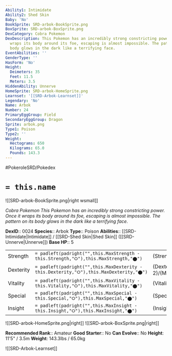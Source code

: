 ```yaml
---
Ability1: Intimidate
Ability2: Shed Skin
Baby: 'No'
BookSprite: SRD-arbok-BookSprite.png
BoxSprite: SRD-arbok-BoxSprite.png
DexCategory: Cobra Pokemon
DexDescription: This Pokemon has an incredibly strong constricting power. Once it
  wraps its body around its foe, escaping is almost impossible. The pattern on its
  body glows in the dark like a terrifying face.
EventAbilities: ''
GenderType: ''
HasForm: 'No'
Height:
  Deimeters: 35
  Feet: 11.5
  Meters: 3.5
HiddenAbility: Unnerve
HomeSprite: SRD-arbok-HomeSprite.png
Learnset: '[[SRD-Arbok-Learnset]]'
Legendary: 'No'
Name: Arbok
Number: 24
PrimaryEggGroup: Field
SecondaryEggGroup: Dragon
Sprite: arbok.png
Type1: Poison
Type2: ''
Weight:
  Hectograms: 650
  Kilograms: 65.0
  Pounds: 143.3
---
```


#PokeroleSRD/Pokedex

# `= this.name`

![[SRD-arbok-BookSprite.png|right wsmall]]

*Cobra Pokemon*
*This Pokemon has an incredibly strong constricting power. Once it wraps its body around its foe, escaping is almost impossible. The pattern on its body glows in the dark like a terrifying face.*

**DexID**:: 0024
**Species**:: Arbok
**Type**:: Poison
**Abilities**:: [[SRD-Intimidate|Intimidate]] / [[SRD-Shed Skin|Shed Skin]] ([[SRD-Unnerve|Unnerve]])
**Base HP**:: 5

|           |                                                                                        |                                          |
| --------- | -------------------------------------------------------------------------------------- | ---------------------------------------- |
| Strength  | `= padleft(padright("",this.MaxStrength - this.Strength,"⭘"),this.MaxStrength,"⬤")`    | (Strength::3)/(MaxStrength::6)   |
| Dexterity | `= padleft(padright("",this.MaxDexterity - this.Dexterity,"⭘"),this.MaxDexterity,"⬤")` | (Dexterity:: 2)/(MaxDexterity::5) |
| Vitality  | `= padleft(padright("",this.MaxVitality - this.Vitality,"⭘"),this.MaxVitality,"⬤")`    | (Vitality::2)/(MaxVitality::5)   |
| Special   | `= padleft(padright("",this.MaxSpecial - this.Special,"⭘"),this.MaxSpecial,"⬤")`       | (Special::2)/(MaxSpecial::4)     |
| Insight   | `= padleft(padright("",this.MaxInsight - this.Insight,"⭘"),this.MaxInsight,"⬤")`       | (Insight::2)/(MaxInsight::5)     |

![[SRD-arbok-HomeSprite.png|right]]
![[SRD-arbok-BoxSprite.png|right]]

**Recommended Rank**:: Amateur
**Good Starter**:: No
**Can Evolve**:: No
**Height**: 11'5" / 3.5m
**Weight**: 143.3lbs / 65.0kg

![[SRD-Arbok-Learnset]]